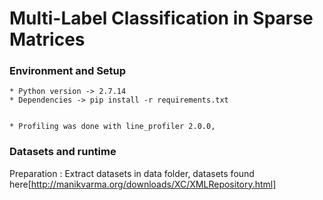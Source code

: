 # Multi-Label Classification in Sparse Matrices #


### Environment and Setup ###
    * Python version -> 2.7.14
    * Dependencies -> pip install -r requirements.txt

                        
    * Profiling was done with line_profiler 2.0.0,


### Datasets and runtime ###
Preparation : Extract datasets in data folder, datasets found here[http://manikvarma.org/downloads/XC/XMLRepository.html]



